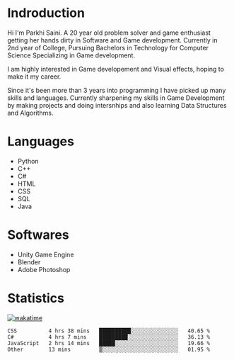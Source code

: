 # Indroduction
Hi I'm Parkhi Saini. A 20 year old problem solver and game enthusiast getting her hands dirty in Software and Game development. Currently in 2nd year of College, Pursuing Bachelors in Technology for Computer Science Specializing in Game development.

I am highly interested in Game developement and Visual effects, hoping to make it my career.

Since it's been more than 3 years into programming I have picked up many skills and languages. Currently sharpening my skills in Game Development by making projects and doing intersnhips and also learning Data Structures and Algorithms.

# Languages

- Python 
- C++
- C#
- HTML 
- CSS
- SQL
- Java

# Softwares

- Unity Game Engine
- Blender
- Adobe Photoshop

# Statistics
[![wakatime](https://wakatime.com/badge/user/659f56cf-9635-4f70-9140-7dbdc934cfec.svg)](https://wakatime.com/@659f56cf-9635-4f70-9140-7dbdc934cfec)
<!--START_SECTION:waka-->

```text
CSS          4 hrs 38 mins   ██████████░░░░░░░░░░░░░░░   40.65 %
C#           4 hrs 7 mins    █████████░░░░░░░░░░░░░░░░   36.13 %
JavaScript   2 hrs 14 mins   █████░░░░░░░░░░░░░░░░░░░░   19.66 %
Other        13 mins         ▒░░░░░░░░░░░░░░░░░░░░░░░░   01.95 %
```

<!--END_SECTION:waka-->











